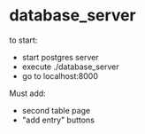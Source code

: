 # database_server

to start:
  - start postgres server
  - execute ./database_server
  - go to localhost:8000
  
  
Must add:
  - second table page
  - "add entry" buttons